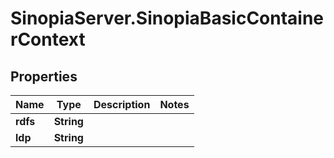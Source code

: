 # SinopiaServer.SinopiaBasicContainerContext

## Properties
Name | Type | Description | Notes
------------ | ------------- | ------------- | -------------
**rdfs** | **String** |  | 
**ldp** | **String** |  | 


